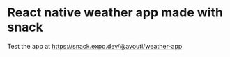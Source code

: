 # React native weather app made with snack

Test the app at https://snack.expo.dev/@avouti/weather-app
